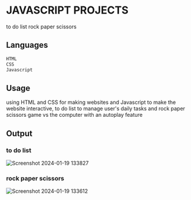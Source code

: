 # JAVASCRIPT PROJECTS
to do list 
rock paper scissors
## Languages
```bash
HTML
CSS
Javascript
```
## Usage 
using HTML and CSS for making websites and Javascript to make the website interactive, to do list to manage user's daily tasks and rock paper scissors game vs the computer with an autoplay feature

## Output 
### to do list
![Screenshot 2024-01-19 133827](https://github.com/ibj21/javascript-projects/assets/154955779/f1b65eab-19d9-40ac-a99d-2640bb3289bf)
### rock paper scissors 
![Screenshot 2024-01-19 133612](https://github.com/ibj21/javascript-projects/assets/154955779/58d3b87e-edeb-4d9d-a123-2bc0bf766f7c)
